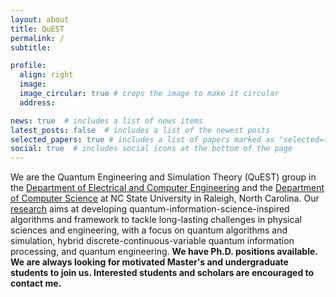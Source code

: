 ```yaml
---
layout: about
title: QuEST
permalink: /
subtitle:

profile:
  align: right
  image: 
  image_circular: true # crops the image to make it circular
  address: 

news: true  # includes a list of news items
latest_posts: false  # includes a list of the newest posts
selected_papers: true # includes a list of papers marked as "selected={true}"
social: true  # includes social icons at the bottom of the page
---
```


We are the Quantum Engineering and Simulation Theory (QuEST) group in the [Department of Electrical and Computer Engineering](https://ece.ncsu.edu) and the [Department of Computer Science](https://www.csc.ncsu.edu) at NC State University in Raleigh, North Carolina. Our [research](/research/) aims at developing quantum-information-science-inspired algorithms and framework to tackle long-lasting challenges in physical sciences and engineering, with a focus on quantum algorithms and simulation, hybrid discrete-continuous-variable quantum information processing, and quantum engineering. 
**We have Ph.D. positions available. We are always looking for motivated Master's and undergraduate students to join us. Interested students and scholars are encouraged to contact me.**

[//]: <> (I study quantum-classical algorithms to solve challenging problems in quantum chemistry, chemical physics, and material science, including correlated electronic structure and real-time dynamics. I also develop novel protocols to leverage continuous-variable quantum systems such as bosonic oscillators for computation, information processing, and sensing. Another topic of interest is how quantum error correction may be performed at a system or algorithm level. These topics are investigated from theoretical and computational perspectives, with possible experimental collaborations.)


